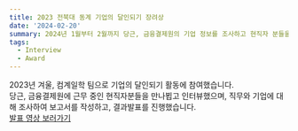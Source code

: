 ```yaml
---
title: 2023 전북대 동계 기업의 달인되기 장려상
date: '2024-02-20'
summary: 2024년 1월부터 2월까지 당근, 금융결제원의 기업 정보를 조사하고 현직자 분들을 인터뷰해 기업과 직무에 대해 조사하는 활동을 진행했습니다.
tags:
  - Interview
  - Award
---
```

2023년 겨울, 컴계일학 팀으로 기업의 달인되기 활동에 참여했습니다.  
당근, 금융결제원에 근무 중인 현직자분들을 만나뵙고 인터뷰했으며, 직무와 기업에 대해 조사하여 보고서를 작성하고, 결과발표를 진행했습니다.  
[발표 영상 보러가기](https://youtu.be/u2XXVOcbTgg)